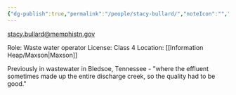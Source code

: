 ```yaml
---
{"dg-publish":true,"permalink":"/people/stacy-bullard/","noteIcon":"","created":"2025-07-07T14:23:46.456-05:00"}
---
```


stacy.bullard@memphistn.gov

Role: Waste water operator
License: Class 4 
Location: [[Information Heap/Maxson\|Maxson]]

Previously in wastewater in Bledsoe, Tennessee - "where the effluent sometimes made up the entire discharge creek, so the quality had to be good."
